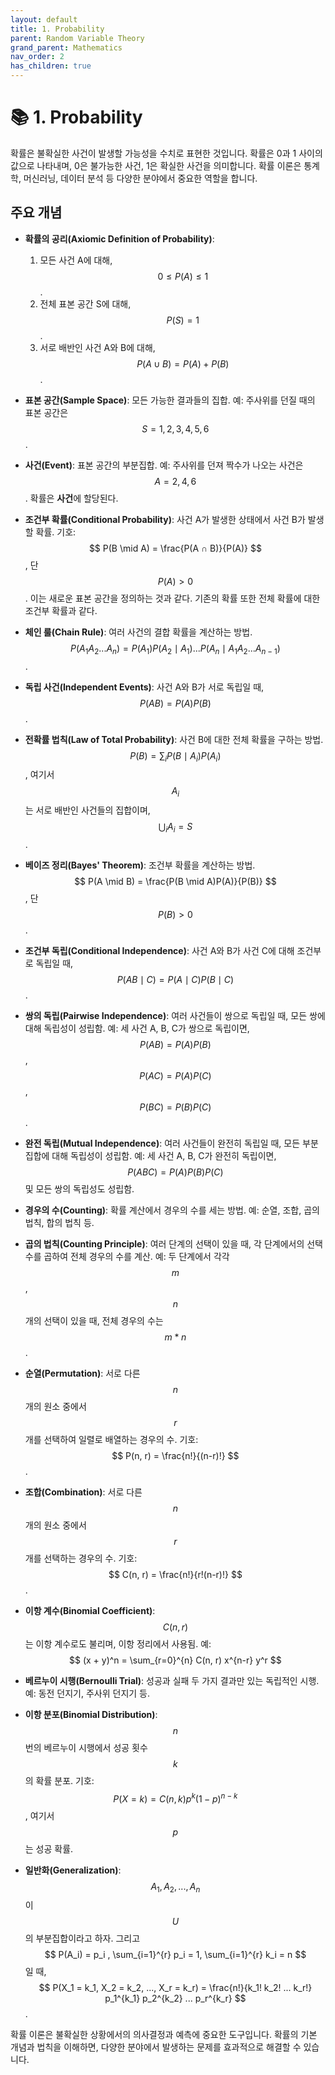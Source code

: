```yaml
---
layout: default
title: 1. Probability
parent: Random Variable Theory
grand_parent: Mathematics
nav_order: 2
has_children: true
---
```


# 📚 1. Probability

확률은 불확실한 사건이 발생할 가능성을 수치로 표현한 것입니다. 확률은 0과 1 사이의 값으로 나타내며, 0은 불가능한 사건, 1은 확실한 사건을 의미합니다. 확률 이론은 통계학, 머신러닝, 데이터 분석 등 다양한 분야에서 중요한 역할을 합니다.

## 주요 개념

- **확률의 공리(Axiomic Definition of Probability)**:
  1. 모든 사건 A에 대해, $$ 0 ≤ P(A) ≤ 1 $$.
  2. 전체 표본 공간 S에 대해, $$ P(S) = 1 $$.
  3. 서로 배반인 사건 A와 B에 대해, $$ P(A ∪ B) = P(A) + P(B) $$.

- **표본 공간(Sample Space)**: 모든 가능한 결과들의 집합. 예: 주사위를 던질 때의 표본 공간은 $$ S = {1, 2, 3, 4, 5, 6} $$.

- **사건(Event)**: 표본 공간의 부분집합. 예: 주사위를 던져 짝수가 나오는 사건은 $$ A = {2, 4, 6} $$. 확률은 **사건**에 할당된다.

- **조건부 확률(Conditional Probability)**: 사건 A가 발생한 상태에서 사건 B가 발생할 확률. 기호: $$ P(B \mid A) = \frac{P(A ∩ B)}{P(A)} $$, 단 $$ P(A) > 0 $$. 이는 새로운 표본 공간을 정의하는 것과 같다. 기존의 확률 또한 전체 확률에 대한 조건부 확률과 같다.

- **체인 룰(Chain Rule)**: 여러 사건의 결합 확률을 계산하는 방법. $$ P(A_1 A_2 ... A_n) = P(A_1)P(A_2 \mid A_1)...P(A_n \mid A_1 A_2 ... A_{n-1}) $$.

- **독립 사건(Independent Events)**: 사건 A와 B가 서로 독립일 때, $$ P(AB) = P(A)P(B) $$.

- **전확률 법칙(Law of Total Probability)**: 사건 B에 대한 전체 확률을 구하는 방법. $$ P(B) = \sum_{i} P(B \mid A_i)P(A_i) $$, 여기서 $$ {A_i} $$는 서로 배반인 사건들의 집합이며, $$ \bigcup_i A_i = S $$.

- **베이즈 정리(Bayes' Theorem)**: 조건부 확률을 계산하는 방법. $$ P(A \mid B) = \frac{P(B \mid A)P(A)}{P(B)} $$, 단 $$ P(B) > 0 $$.

- **조건부 독립(Conditional Independence)**: 사건 A와 B가 사건 C에 대해 조건부로 독립일 때, $$ P(AB \mid C) = P(A \mid C)P(B \mid C) $$.

- **쌍의 독립(Pairwise Independence)**: 여러 사건들이 쌍으로 독립일 때, 모든 쌍에 대해 독립성이 성립함. 예: 세 사건 A, B, C가 쌍으로 독립이면, $$ P(AB) = P(A)P(B) $$, $$ P(AC) = P(A)P(C) $$, $$ P(BC) = P(B)P(C) $$.

- **완전 독립(Mutual Independence)**: 여러 사건들이 완전히 독립일 때, 모든 부분집합에 대해 독립성이 성립함. 예: 세 사건 A, B, C가 완전히 독립이면, $$ P(ABC) = P(A)P(B)P(C) $$ 및 모든 쌍의 독립성도 성립함.

- **경우의 수(Counting)**: 확률 계산에서 경우의 수를 세는 방법. 예: 순열, 조합, 곱의 법칙, 합의 법칙 등.

- **곱의 법칙(Counting Principle)**: 여러 단계의 선택이 있을 때, 각 단계에서의 선택 수를 곱하여 전체 경우의 수를 계산. 예: 두 단계에서 각각 $$m$$, $$n$$개의 선택이 있을 때, 전체 경우의 수는 $$ m * n $$.

- **순열(Permutation)**: 서로 다른 $$n$$개의 원소 중에서 $$r$$개를 선택하여 일렬로 배열하는 경우의 수. 기호: $$ P(n, r) = \frac{n!}{(n-r)!} $$.

- **조합(Combination)**: 서로 다른 $$n$$개의 원소 중에서 $$r$$개를 선택하는 경우의 수. 기호: $$ C(n, r) = \frac{n!}{r!(n-r)!} $$.

- **이항 계수(Binomial Coefficient)**: $$ C(n, r) $$는 이항 계수로도 불리며, 이항 정리에서 사용됨. 예: $$ (x + y)^n = \sum_{r=0}^{n} C(n, r) x^{n-r} y^r $$

- **베르누이 시행(Bernoulli Trial)**: 성공과 실패 두 가지 결과만 있는 독립적인 시행. 예: 동전 던지기, 주사위 던지기 등.

- **이항 분포(Binomial Distribution)**: $$n$$번의 베르누이 시행에서 성공 횟수 $$k$$의 확률 분포. 기호: $$ P(X = k) = C(n, k) p^k (1-p)^{n-k} $$, 여기서 $$p$$는 성공 확률.

- **일반화(Generalization)**: $$ A_1, A_2, ..., A_n $$이 $$U$$의 부분집합이라고 하자. 그리고 $$ P(A_i) = p_i , \sum_{i=1}^{r} p_i = 1, \sum_{i=1}^{r} k_i = n $$일 때, $$ P(X_1 = k_1, X_2 = k_2, ..., X_r = k_r) = \frac{n!}{k_1! k_2! ... k_r!} p_1^{k_1} p_2^{k_2} ... p_r^{k_r} $$. 

확률 이론은 불확실한 상황에서의 의사결정과 예측에 중요한 도구입니다. 확률의 기본 개념과 법칙을 이해하면, 다양한 분야에서 발생하는 문제를 효과적으로 해결할 수 있습니다.